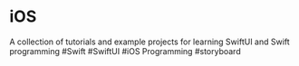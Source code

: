 # iOS
 A collection of tutorials and example projects for learning SwiftUI and Swift programming #Swift #SwiftUI #iOS Programming #storyboard
